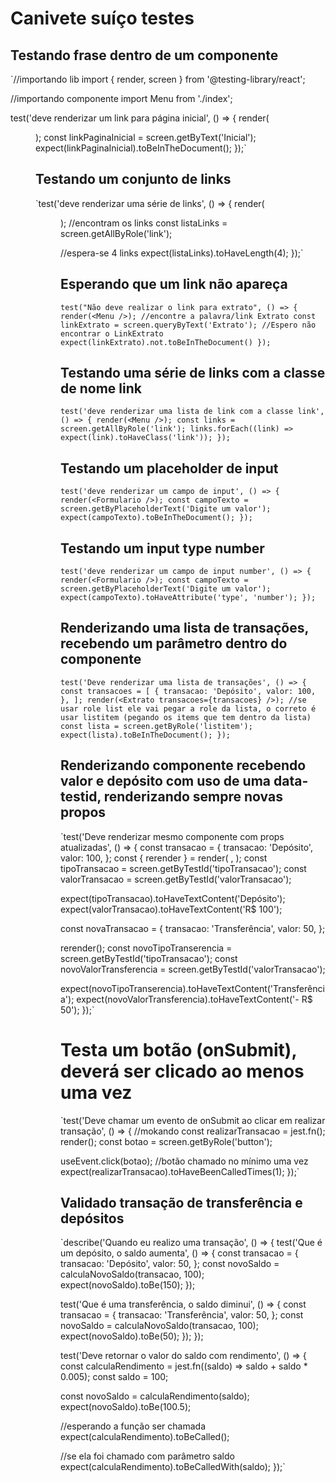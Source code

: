 # Canivete suíço testes

## Testando frase dentro de um componente

`//importando lib
import { render, screen } from '@testing-library/react';

//importando componente
import Menu from './index';

test('deve renderizar um link para página inicial', () => {
render(<Menu />);
const linkPaginaInicial = screen.getByText('Inicial');
expect(linkPaginaInicial).toBeInTheDocument();
});`

## Testando um conjunto de links

`test('deve renderizar uma série de links', () => {
render(<Menu />);
//encontram os links
const listaLinks = screen.getAllByRole('link');

//espera-se 4 links
expect(listaLinks).toHaveLength(4);
});`

## Esperando que um link não apareça

`test("Não deve realizar o link para extrato", () => {
render(<Menu />);
//encontre a palavra/link Extrato
const linkExtrato = screen.queryByText('Extrato');
//Espero não encontrar o LinkExtrato
expect(linkExtrato).not.toBeInTheDocument()
});`

## Testando uma série de links com a classe de nome link

`test('deve renderizar uma lista de link com a classe link', () => {
render(<Menu />);
const links = screen.getAllByRole('link');
links.forEach((link) => expect(link).toHaveClass('link'));
});`

## Testando um placeholder de input

`test('deve renderizar um campo de input', () => {
render(<Formulario />);
const campoTexto = screen.getByPlaceholderText('Digite um valor');
expect(campoTexto).toBeInTheDocument();
});`

## Testando um input type number

`test('deve renderizar um campo de input number', () => {
  render(<Formulario />);
  const campoTexto = screen.getByPlaceholderText('Digite um valor');
  expect(campoTexto).toHaveAttribute('type', 'number');
});`

## Renderizando uma lista de transações, recebendo um parâmetro dentro do componente

`test('Deve renderizar uma lista de transações', () => {
  const transacoes = [
    {
      transacao: 'Depósito',
      valor: 100,
    },
  ];
  render(<Extrato transacoes={transacoes} />);
  //se usar role list ele vai pegar a role da lista, o correto é usar listitem (pegando os items que tem dentro da lista)
  const lista = screen.getByRole('listitem');
  expect(lista).toBeInTheDocument();
});`

## Renderizando componente recebendo valor e depósito com uso de uma data-testid, renderizando sempre novas propos

`test('Deve renderizar mesmo componente com props atualizadas', () => {
const transacao = {
transacao: 'Depósito',
valor: 100,
};
const { rerender } = render(
<Transacoes estilos={estilos} transacao={transacao} />,
);
const tipoTransacao = screen.getByTestId('tipoTransacao');
const valorTransacao = screen.getByTestId('valorTransacao');

expect(tipoTransacao).toHaveTextContent('Depósito');
expect(valorTransacao).toHaveTextContent('R$ 100');

const novaTransacao = {
transacao: 'Transferência',
valor: 50,
};

rerender(<Transacoes estilos={estilos} transacao={novaTransacao} />);
const novoTipoTranserencia = screen.getByTestId('tipoTransacao');
const novoValorTransferencia = screen.getByTestId('valorTransacao');

expect(novoTipoTranserencia).toHaveTextContent('Transferência');
expect(novoValorTransferencia).toHaveTextContent('- R$ 50');
});`

# Testa um botão (onSubmit), deverá ser clicado ao menos uma vez

`test('Deve chamar um evento de onSubmit ao clicar em realizar transação', () => {
//mokando
const realizarTransacao = jest.fn();
render(<Formulario realizarTransacao={realizarTransacao} />);
const botao = screen.getByRole('button');

useEvent.click(botao);
//botão chamado no mínimo uma vez
expect(realizarTransacao).toHaveBeenCalledTimes(1);
});`

## Validado transação de transferência e depósitos

`describe('Quando eu realizo uma transação', () => {
test('Que é um depósito, o saldo aumenta', () => {
const transacao = {
transacao: 'Depósito',
valor: 50,
};
const novoSaldo = calculaNovoSaldo(transacao, 100);
expect(novoSaldo).toBe(150);
});

test('Que é uma transferência, o saldo diminui', () => {
const transacao = {
transacao: 'Transferência',
valor: 50,
};
const novoSaldo = calculaNovoSaldo(transacao, 100);
expect(novoSaldo).toBe(50);
});
});

test('Deve retornar o valor do saldo com rendimento', () => {
const calculaRendimento = jest.fn((saldo) => saldo + saldo \* 0.005);
const saldo = 100;

const novoSaldo = calculaRendimento(saldo);
expect(novoSaldo).toBe(100.5);

//esperando a função ser chamada
expect(calculaRendimento).toBeCalled();

//se ela foi chamado com parâmetro saldo
expect(calculaRendimento).toBeCalledWith(saldo);
});`
